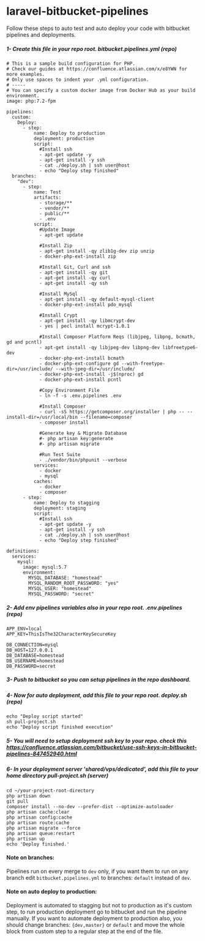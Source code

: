# laravel-bitbucket-pipelines
Follow these steps to auto test and auto deploy your code with bitbucket pipelines and deployments.

##### 1- Create this file in your repo root. bitbucket.pipelines.yml (repo)
```
# This is a sample build configuration for PHP.
# Check our guides at https://confluence.atlassian.com/x/e8YWN for more examples.
# Only use spaces to indent your .yml configuration.
# -----
# You can specify a custom docker image from Docker Hub as your build environment.
image: php:7.2-fpm

pipelines:
  custom:
    Deploy:
      - step:
          name: Deploy to production
          deployment: production
          script:
            #Install ssh
            - apt-get update -y
            - apt-get install -y ssh
            - cat ./deploy.sh | ssh user@host
            - echo "Deploy step finished"
  branches:
    "dev":
      - step:
          name: Test
          artifacts:
            - storage/**
            - vendor/**
            - public/**
            - .env
          script:
            #Update Image
            - apt-get update

            #Install Zip
            - apt-get install -qy zlib1g-dev zip unzip
            - docker-php-ext-install zip

            #Install Git, Curl and ssh
            - apt-get install -qy git
            - apt-get install -qy curl
            - apt-get install -qy ssh

            #Install MySql
            - apt-get install -qy default-mysql-client
            - docker-php-ext-install pdo_mysql

            #Install Crypt
            - apt-get install -qy libmcrypt-dev
            - yes | pecl install mcrypt-1.0.1

            #Install Composer Platform Reqs (libjpeg, libpng, bcmath, gd and pcntl)
            - apt-get install -qy libjpeg-dev libpng-dev libfreetype6-dev
            - docker-php-ext-install bcmath
            - docker-php-ext-configure gd --with-freetype-dir=/usr/include/ --with-jpeg-dir=/usr/include/
            - docker-php-ext-install -j$(nproc) gd
            - docker-php-ext-install pcntl

            #Copy Environment File
            - ln -f -s .env.pipelines .env

            #Install Composer
            - curl -sS https://getcomposer.org/installer | php -- --install-dir=/usr/local/bin --filename=composer
            - composer install

            #Generate key & Migrate Database
            #- php artisan key:generate
            #- php artisan migrate

            #Run Test Suite
            - ./vendor/bin/phpunit --verbose
          services:
            - docker
            - mysql
          caches:
            - docker
            - composer
      - step:
          name: Deploy to stagging
          deployment: staging
          script:
            #Install ssh
            - apt-get update -y
            - apt-get install -y ssh
            - cat ./deploy.sh | ssh user@host
            - echo "Deploy step finished"

definitions:
  services:
    mysql:
      image: mysql:5.7
      environment:
        MYSQL_DATABASE: "homestead"
        MYSQL_RANDOM_ROOT_PASSWORD: "yes"
        MYSQL_USER: "homestead"
        MYSQL_PASSWORD: "secret"

```

##### 2- Add env pipelines variables also in your repo root. .env.pipelines (repo)
```
APP_ENV=local
APP_KEY=ThisIsThe32CharacterKeySecureKey

DB_CONNECTION=mysql
DB_HOST=127.0.0.1
DB_DATABASE=homestead
DB_USERNAME=homestead
DB_PASSWORD=secret
```

##### 3- Push to bitbucket so you can setup pipelines in the repo dashboard.

##### 4- Now for auto deployment, add this file to your repo root. deploy.sh (repo)
```
echo "Deploy script started"
sh pull-project.sh
echo "Deploy script finished execution"
```

##### 5- You will need to setup deployment ssh key to your repo. check this https://confluence.atlassian.com/bitbucket/use-ssh-keys-in-bitbucket-pipelines-847452940.html

##### 6- In your deployment server 'shared/vps/dedicated',  add this file to your home directory pull-project.sh (server)
```
cd ~/your-project-root-directory
php artisan down
git pull
composer install --no-dev --prefer-dist --optimize-autoloader
php artisan cache:clear
php artisan config:cache
php artisan route:cache
php artisan migrate --force
php artisan queue:restart
php artisan up
echo 'Deploy finished.'
```

#### Note on branches: 
Pipelines run on every merge to `dev` only, if you want them to run on any branch edit `bitbucket.pipelines.yml` to branches: `default` instead of `dev`.

#### Note on auto deploy to production: 
Deployment is automated to stagging but not to production as it's custom step, to run production deployment go to bitbucket and run the pipeline manually. If you want to automate deployment to production also, you should change branches: `{dev,master}` or `default` and move the whole block from custom step to a regular step at the end of the file.

